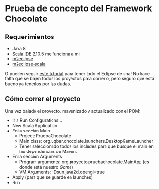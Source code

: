 # Prueba de concepto del Framework Chocolate

## Requerimientos
- Java 8
- [Scala IDE](http://scala-ide.org/download/current.html) 2.10.5 me funciona a mi
- [m2eclipse](http://eclipse.org/m2e/)
- [m2eclipse-scala](https://github.com/sonatype/m2eclipse-scala)

O pueden seguir [este tutorial](https://docs.google.com/document/d/1LHkPwi6tkWbkkMK3TkkPwA-5_ZsCYx3Yoa9hUemEByk/pub) para tener todo el Eclipse de una! 
No hace falta que se bajen todos los proyectos para correrlo, pero seguro que está bueno ya tenerlos por las dudas.



## Cómo correr el proyecto
Una vez bajado el proyecto, mavenizado y actualizado con el POM:
- Ir a Run Configurations...
- New Scala Application
 - En la sección Main
    - Project: PruebaChocolate
    - Main class: org.uqbar.chocolate.launchers.DesktopGameLauncher
    - Tener seleccionado todos los includes para que busque el main en las dependencias de Maven.
 - En la sección Arguments
    - Program arguments: org.proyecto.pruebachocolate.MainApp (es donde está nuestro _Game_)
    - VM Arguments: -Dsun.java2d.opengl=true
- Apply (para que se guarde en launches)
- Run
